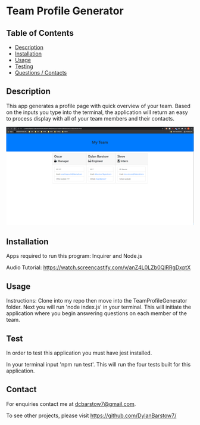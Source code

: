 # Team Profile Generator

## Table of Contents
- [Description](#Description)
- [Installation](#Installation)
- [Usage](#Usage)
- [Testing](#Test)
- [Questions / Contacts](#Contact)

## Description
This app generates a profile page with quick overview of your team. Based on the inputs you type into the terminal, the application will return an easy to process display with all of your team members and their contacts.

![alt text](https://github.com/DylanBarstow7/TeamProfileGenerator/blob/master/Assets/img/TeamProfileGenerator.PNG)

## Installation
Apps required to run this program:
Inquirer and Node.js

Audio Tutorial: https://watch.screencastify.com/v/anZ4L0LZb0QlRRgDxptX
## Usage
Instructions:
Clone into my repo then move into the TeamProfileGenerator folder.  Next you will run 'node index.js' in your terminal.  This will initiate the application where you begin answering questions on each member of the team.

## Test
In order to test this application you must have jest installed.

In your terminal input 'npm run test'.  This will run the four tests built for this application.

## Contact
For enquiries contact me at dcbarstow7@gmail.com.

To see other projects, please visit https://github.com/DylanBarstow7/
